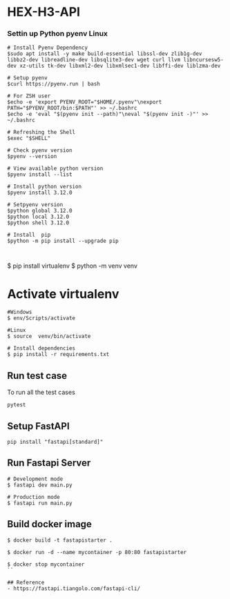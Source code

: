 # HEX-H3-API


### Settin up Python pyenv Linux
```
# Install Pyenv Dependency
$sudo apt install -y make build-essential libssl-dev zlib1g-dev libbz2-dev libreadline-dev libsqlite3-dev wget curl llvm libncursesw5-dev xz-utils tk-dev libxml2-dev libxmlsec1-dev libffi-dev liblzma-dev

# Setup pyenv
$curl https://pyenv.run | bash

# For ZSH user
$echo -e 'export PYENV_ROOT="$HOME/.pyenv"\nexport PATH="$PYENV_ROOT/bin:$PATH"' >> ~/.bashrc
$echo -e 'eval "$(pyenv init --path)"\neval "$(pyenv init -)"' >> ~/.bashrc

# Refreshing the Shell
$exec "$SHELL"

# Check pyenv version
$pyenv --version

# View available python version
$pyenv install --list

# Install python version
$pyenv install 3.12.0

# Setpyenv version
$python global 3.12.0
$python local 3.12.0
$python shell 3.12.0

# Install  pip
$python -m pip install --upgrade pip



```
$ pip install virtualenv
$ python -m venv venv

# Activate virtualenv
```
#Windows
$ env/Scripts/activate

#Linux
$ source  venv/bin/activate

# Install dependencies
$ pip install -r requirements.txt

```


## Run test case 
To run all the test cases 
```
pytest 
```

## Setup FastAPI
```
pip install "fastapi[standard]"
```

## Run Fastapi Server
```
# Development mode
$ fastapi dev main.py

# Production mode
$ fastapi run main.py
```

## Build docker image
```
$ docker build -t fastapistarter .

$ docker run -d --name mycontainer -p 80:80 fastapistarter

$ docker stop mycontainer
``

## Reference
- https://fastapi.tiangolo.com/fastapi-cli/











